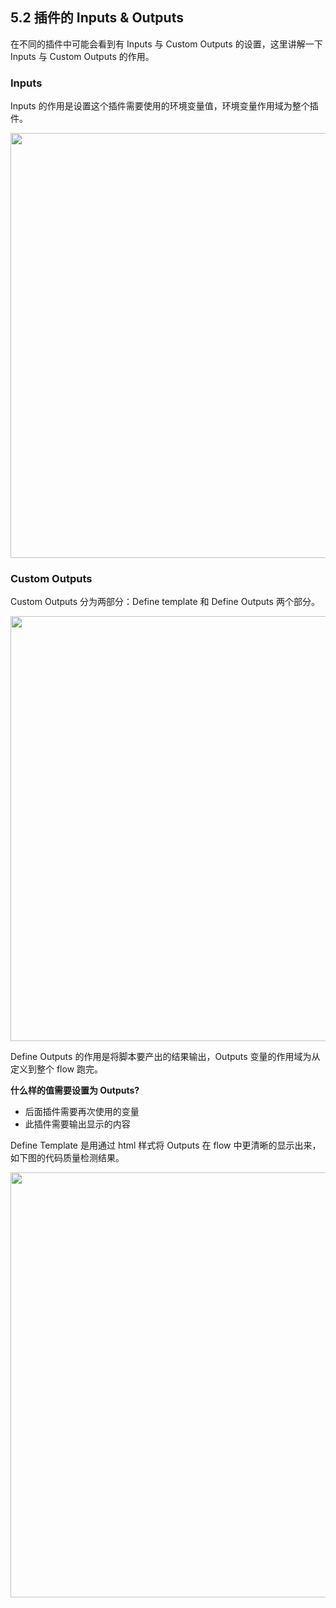 ## 5.2 插件的 Inputs & Outputs

在不同的插件中可能会看到有 Inputs 与 Custom Outputs 的设置，这里讲解一下 Inputs 与 Custom Outputs 的作用。

### Inputs 

Inputs 的作用是设置这个插件需要使用的环境变量值，环境变量作用域为整个插件。

<img src="https://dn-shimo-image.qbox.me/p3G8Em3QZOEnQxAE.png!thumbnail" width=680>

### Custom Outputs 

Custom Outputs 分为两部分：Define template 和 Define Outputs 两个部分。

<img src="https://dn-shimo-image.qbox.me/ZPzBCvJrFGovUTLr.png!thumbnail" width=680>

Define Outputs 的作用是将脚本要产出的结果输出，Outputs 变量的作用域为从定义到整个 flow 跑完。

<b>什么样的值需要设置为 Outputs?</b>

- 后面插件需要再次使用的变量
- 此插件需要输出显示的内容
 

Define Template 是用通过 html  样式将 Outputs 在 flow 中更清晰的显示出来，如下图的代码质量检测结果。

<img src="https://dn-shimo-image.qbox.me/7ehi78DwLUAPYgY6.png!thumbnail" width=680>

